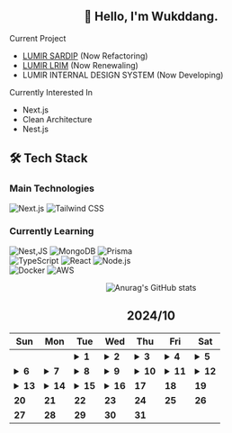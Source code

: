 <div align="center">

## 🙌 Hello, I'm Wukddang.

<div align="left">
  
  Current Project
  - [LUMIR SARDIP](https://sardip.lumir.space) (Now Refactoring) <br />
  - [LUMIR LRIM](https://app.lumir.space/lrim/apply) (Now Renewaling) <br/>
  - LUMIR INTERNAL DESIGN SYSTEM (Now Developing)
  
  Currently Interested In
  - Next.js
  - Clean Architecture
  - Nest.js

## 🛠 Tech Stack

### Main Technologies
![Next.js](https://img.shields.io/badge/-Next.js-000000?style=for-the-badge&logo=next.js&logoColor=white)
![Tailwind CSS](https://img.shields.io/badge/-Tailwind%20CSS-38B2AC?style=for-the-badge&logo=tailwind-css&logoColor=white)

### Currently Learning
![Nest,JS](https://img.shields.io/badge/-Nest.JS-E0234E?style=for-the-badge&logo=nestjs&logoColor=white)
![MongoDB](https://img.shields.io/badge/-MongoDB-47A248?style=for-the-badge&logo=mongodb&logoColor=white)
![Prisma](https://img.shields.io/badge/-Prisma-2D3748?style=for-the-badge&logo=prisma&logoColor=white)
<br/>
![TypeScript](https://img.shields.io/badge/-TypeScript-3178C6?style=for-the-badge&logo=typescript&logoColor=white)
![React](https://img.shields.io/badge/-React-61DAFB?style=for-the-badge&logo=react&logoColor=black)
![Node.js](https://img.shields.io/badge/-Node.js-339933?style=for-the-badge&logo=node.js&logoColor=white)
<br />
![Docker](https://img.shields.io/badge/-Docker-2496ED?style=for-the-badge&logo=docker&logoColor=white)
![AWS](https://img.shields.io/badge/-AWS-232F3E?style=for-the-badge&logo=amazon-web-services&logoColor=white)

</div>

![Anurag's GitHub stats](https://github-readme-stats.vercel.app/api?username=wukdddang&show_icons=true&theme=radical)


<!--CALENDAR-START-->
## 2024/10

| Sun | Mon | Tue | Wed | Thu | Fri | Sat |
| --- | --- | --- | --- | --- | --- | --- |
|     |     | <details><summary>**1**</summary>NextJS: 사내 프로젝트 풀스택 개발중</details> | <details><summary>**2**</summary>NextJS: 사내 프로젝트 풀스택 개발중</details> | <details><summary>**3**</summary>NestJS: 개인 사이드 프로젝트 연습중</details> | <details><summary>**4**</summary>NestJS: 개인 사이드 프로젝트 연습중</details> | <details><summary>**5**</summary>NestJS: 개인 사이드 프로젝트 연습중</details> |
| <details><summary>**6**</summary>NestJS: 개인 사이드 프로젝트 연습중</details> | <details><summary>**7**</summary>SQLD: 노랭이 연습중</details> | <details><summary>**8**</summary>SQLD: 노랭이 연습중</details> | <details><summary>**9**</summary>SQLD: 노랭이 연습중</details> | <details><summary>**10**</summary>SQLD: 노랭이 연습중 + Oracle DB 연습중</details> | <details><summary>**11**</summary>SQLD: 노랭이 연습중 + Oracle DB 연습중</details> | <details><summary>**12**</summary>SQLD: 노랭이 연습중 + Oracle DB 연습중, Docker: 도커 연습중</details> |
| <details><summary>**13**</summary>SQLD: 노랭이 연습중 + Oracle DB 연습중, Docker: 도커 연습중</details> | <details><summary>**14**</summary>SQLD: 노랭이 연습중 + Oracle DB 연습중, Docker: 도커 볼륨 연습중</details> | <details><summary>**15**</summary>SQLD: 노랭이 연습중 + Oracle DB 연습중, Docker: 도커 볼륨 연습중</details> | <details><summary>**16**</summary>SQLD: 노랭이 연습중 + Oracle DB 연습중, Docker: 도커 볼륨 연습중 + WSL2</details> | **17** | **18** | **19** |
| **20** | **21** | **22** | **23** | **24** | **25** | **26** |
| **27** | **28** | **29** | **30** | **31** |

<!--CALENDAR-END-->
